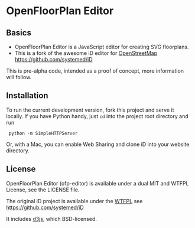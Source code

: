 
# OpenFloorPlan Editor



## Basics

* OpenFloorPlan Editor is a JavaScript editor for creating SVG floorplans.
* This is a fork of the awesome iD editor for [OpenStreetMap](http://www.openstreetmap.org/) https://github.com/systemed/iD

This is pre-alpha code, intended as a proof of concept, more information will follow.

## Installation

To run the current development version, fork this project and serve it locally.
If you have Python handy, just `cd` into the project root directory and run

     python -m SimpleHTTPServer

Or, with a Mac, you can enable Web Sharing and clone iD into your website directory.


## License

OpenFloorPlan Editor (ofp-editor) is available under a dual MIT and WTFPL License, see the LICENSE file.

The original iD project is available under the [WTFPL](http://sam.zoy.org/wtfpl/) see https://github.com/systemed/iD

It includes [d3js](http://d3js.org/), which BSD-licensed.

